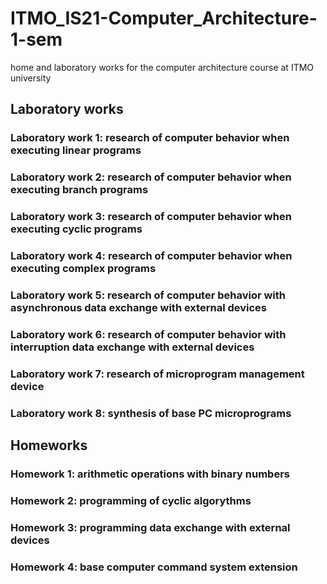 # ITMO_IS21-Computer_Architecture-1-sem
home and laboratory works for the computer architecture course at ITMO university

## Laboratory works

### Laboratory work 1: research of computer behavior when executing linear programs

### Laboratory work 2: research of computer behavior when executing branch programs

### Laboratory work 3: research of computer behavior when executing cyclic programs

### Laboratory work 4: research of computer behavior when executing complex programs

### Laboratory work 5: research of computer behavior with asynchronous data exchange with external devices

### Laboratory work 6: research of computer behavior with interruption data exchange with external devices

### Laboratory work 7: research of microprogram management device

### Laboratory work 8: synthesis of base PC microprograms

## Homeworks

### Homework 1: arithmetic operations with binary numbers

### Homework 2: programming of cyclic algorythms

### Homework 3: programming data exchange with external devices

### Homework 4: base computer command system extension